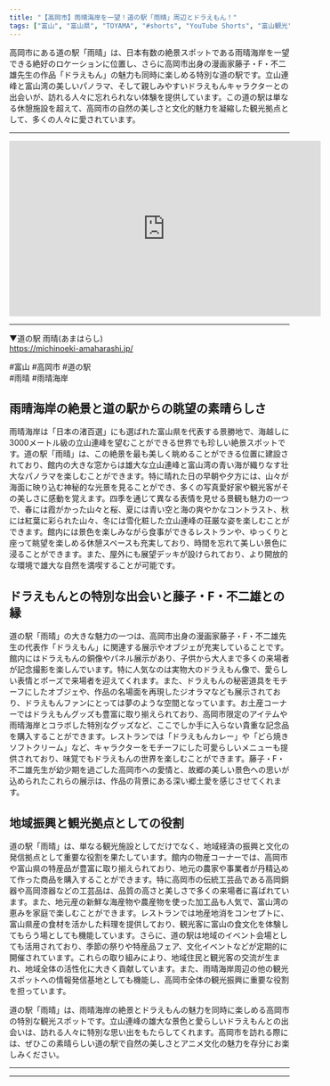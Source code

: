 ```yaml
---
title: "【高岡市】雨晴海岸を一望！道の駅「雨晴」周辺とドラえもん！"
tags: ["富山", "富山県", "TOYAMA", "#shorts", "YouTube Shorts", "富山観光", "富山旅行", "北陸観光", "高岡市", "高岡観光", "雨晴海岸", "富山県の観光スポット", "富山県でおすすめの場所", "富山県の見どころ"]
---
```


高岡市にある道の駅「雨晴」は、日本有数の絶景スポットである雨晴海岸を一望できる絶好のロケーションに位置し、さらに高岡市出身の漫画家藤子・F・不二雄先生の作品「ドラえもん」の魅力も同時に楽しめる特別な道の駅です。立山連峰と富山湾の美しいパノラマ、そして親しみやすいドラえもんキャラクターとの出会いが、訪れる人々に忘れられない体験を提供しています。この道の駅は単なる休憩施設を超えて、高岡市の自然の美しさと文化的魅力を凝縮した観光拠点として、多くの人々に愛されています。

---

<!-- 🎥 YouTube動画埋め込み -->
<iframe width="560" height="315" src="https://www.youtube.com/embed/W7k3vR8fH4p" title="YouTube video player" frameborder="0" allowfullscreen></iframe>

---

▼道の駅 雨晴(あまはらし)<br />
https://michinoeki-amaharashi.jp/

#富山 #高岡市 #道の駅<br />
#雨晴 #雨晴海岸

## 雨晴海岸の絶景と道の駅からの眺望の素晴らしさ

雨晴海岸は「日本の渚百選」にも選ばれた富山県を代表する景勝地で、海越しに3000メートル級の立山連峰を望むことができる世界でも珍しい絶景スポットです。道の駅「雨晴」は、この絶景を最も美しく眺めることができる位置に建設されており、館内の大きな窓からは雄大な立山連峰と富山湾の青い海が織りなす壮大なパノラマを楽しむことができます。特に晴れた日の早朝や夕方には、山々が海面に映り込む神秘的な光景を見ることができ、多くの写真愛好家や観光客がその美しさに感動を覚えます。四季を通じて異なる表情を見せる景観も魅力の一つで、春には霞がかった山々と桜、夏には青い空と海の爽やかなコントラスト、秋には紅葉に彩られた山々、冬には雪化粧した立山連峰の荘厳な姿を楽しむことができます。館内には景色を楽しみながら食事ができるレストランや、ゆっくりと座って眺望を楽しめる休憩スペースも充実しており、時間を忘れて美しい景色に浸ることができます。また、屋外にも展望デッキが設けられており、より開放的な環境で雄大な自然を満喫することが可能です。

## ドラえもんとの特別な出会いと藤子・F・不二雄との縁

道の駅「雨晴」の大きな魅力の一つは、高岡市出身の漫画家藤子・F・不二雄先生の代表作「ドラえもん」に関連する展示やオブジェが充実していることです。館内にはドラえもんの銅像やパネル展示があり、子供から大人まで多くの来場者が記念撮影を楽しんでいます。特に人気なのは実物大のドラえもん像で、愛らしい表情とポーズで来場者を迎えてくれます。また、ドラえもんの秘密道具をモチーフにしたオブジェや、作品の名場面を再現したジオラマなども展示されており、ドラえもんファンにとっては夢のような空間となっています。お土産コーナーではドラえもんグッズも豊富に取り揃えられており、高岡市限定のアイテムや雨晴海岸とコラボした特別なグッズなど、ここでしか手に入らない貴重な記念品を購入することができます。レストランでは「ドラえもんカレー」や「どら焼きソフトクリーム」など、キャラクターをモチーフにした可愛らしいメニューも提供されており、味覚でもドラえもんの世界を楽しむことができます。藤子・F・不二雄先生が幼少期を過ごした高岡市への愛情と、故郷の美しい景色への思いが込められたこれらの展示は、作品の背景にある深い郷土愛を感じさせてくれます。

## 地域振興と観光拠点としての役割

道の駅「雨晴」は、単なる観光施設としてだけでなく、地域経済の振興と文化の発信拠点として重要な役割を果たしています。館内の物産コーナーでは、高岡市や富山県の特産品が豊富に取り揃えられており、地元の農家や事業者が丹精込めて作った商品を購入することができます。特に高岡市の伝統工芸品である高岡銅器や高岡漆器などの工芸品は、品質の高さと美しさで多くの来場者に喜ばれています。また、地元産の新鮮な海産物や農産物を使った加工品も人気で、富山湾の恵みを家庭で楽しむことができます。レストランでは地産地消をコンセプトに、富山県産の食材を活かした料理を提供しており、観光客に富山の食文化を体験してもらう場としても機能しています。さらに、道の駅は地域のイベント会場としても活用されており、季節の祭りや特産品フェア、文化イベントなどが定期的に開催されています。これらの取り組みにより、地域住民と観光客の交流が生まれ、地域全体の活性化に大きく貢献しています。また、雨晴海岸周辺の他の観光スポットへの情報発信基地としても機能し、高岡市全体の観光振興に重要な役割を担っています。

道の駅「雨晴」は、雨晴海岸の絶景とドラえもんの魅力を同時に楽しめる高岡市の特別な観光スポットです。立山連峰の雄大な景色と愛らしいドラえもんとの出会いは、訪れる人々に特別な思い出をもたらしてくれます。高岡市を訪れる際には、ぜひこの素晴らしい道の駅で自然の美しさとアニメ文化の魅力を存分にお楽しみください。

---

<!-- 🗺 Googleマップ（自動表示: page.tsxで地域名から自動生成） -->

<!-- 📍 宿泊リンク（自動表示: page.tsxで地域別リンクを自動生成）
     - タイトルから地域名を抽出
     - JTB / 楽天トラベル / じゃらん / 一休.com 対応
     - 環境変数でプロバイダー切替可能
-->

<!-- 📚 関連記事（自動表示: page.tsxで同カテゴリから2件自動選択） -->

<!-- 🏷️ タグ（自動表示: page.tsxで記事最下部に自動配置） -->

---

<!--
【記事文字数ルール】
- 基本文字数: 最低1000文字以上
- 推奨文字数: 1000〜1500文字（スマホ読みやすさ最優先）
- 上限なし: 情報量的に必要な場合は1500文字や2000文字を超えても良い
- 判断基準: 読者にとって価値ある情報を過不足なく提供できる文字数

【記事構成の最終形】
1. タイトル・動画・本文
2. まとめ
3. Googleマップ（見出しなし、マップのみ自動表示）
4. **宿泊リンク（地域別自動生成）** ← 2025年10月7日追加
5. 関連記事（H3、同カテゴリから2件自動選択）
6. タグ（記事最下部に自動表示）
7. ナビゲーションボタン

【宿泊リンクシステム仕様】
- タイトルから地域名を自動抽出（【〇〇市】形式優先）
- 北陸地方地域辞書: 富山/石川/福井の主要都市対応
- 対応プロバイダー: JTB（既定）/ 楽天トラベル / じゃらん / 一休.com
- 環境変数で切替: NEXT_PUBLIC_DEFAULT_TRAVEL_PROVIDER
- URLテンプレート: 地域名自動エンコード + アフィリエイトID挿入
- 配置位置: Googleマップ直後、関連記事より前

【自動生成セクション】
※以下はpage.tsxで自動生成されるため、記事本文には含めない
- Googleマップ: タイトル【】内の地域名から生成
- 宿泊リンク: 地域名抽出 → Deeplink生成 → スタイル適用
- 関連記事: 同カテゴリから2件を自動選択・リンク化
- タグ: 記事データから最下部に自動配置

【削除済みセクション】
※アクセス方法・周辺情報・公式リンクセクションは不要（2025年10月5日削除）

【AdSense・アフィリエイト】
- Google AdSense: 全ページ自動読み込み（layout.tsx）
- アフィリエイトスクリプト: AffilScript（layout.tsx）
- data-affil属性での動的リンク変換機能あり（現在は宿泊リンクで代替）

【最終更新】2025年10月7日 - 地域別宿泊リンク自動生成システム実装
-->
